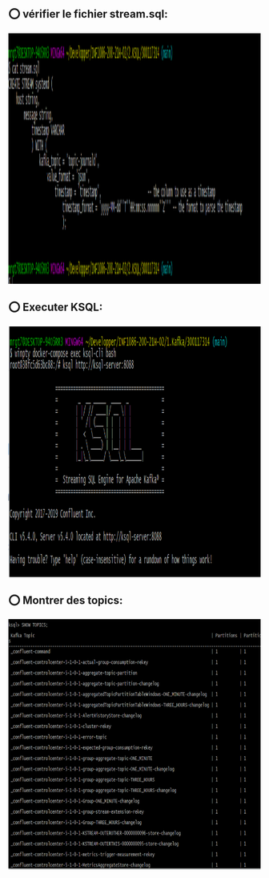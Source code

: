 
## :o: vérifier le fichier stream.sql:

<img src=images/4.PNG  alt="alt text" width="750" height="500">

## :o: Executer KSQL:

<img src=images/50.PNG  alt="alt text" width="750" height="500">

## :o: Montrer des topics:

<img src=images/51.PNG  alt="alt text" width="750" height="500">
